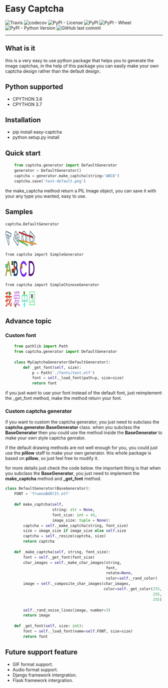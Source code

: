 # Easy Captcha

![Travis](https://img.shields.io/travis/youngershen/easy-captcha.svg)
![codecov](https://codecov.io/gh/youngershen/django-easy-validator/branch/master/graph/badge.svg)
![PyPI - License](https://img.shields.io/pypi/l/easy-captcha.svg)
![PyPI](https://img.shields.io/pypi/v/easy-captcha.svg)
![PyPI - Wheel](https://img.shields.io/pypi/wheel/easy-captcha.svg)
![PyPI - Python Version](https://img.shields.io/pypi/pyversions/easy-captcha.svg)
![GitHub last commit](https://img.shields.io/github/last-commit/youngershen/easy-captcha.svg)

------

## What is it

this is a very easy to use python package that helps you to generate the image captchas, in the help of this package you
can easily make your own captcha design rather than the default design.

## Python supported

* CPYTHON 3.6
* CPYTHON 3.7

## Installation

* pip install easy-captcha
* python setup.py install

## Quick start

```python
    from captcha.generator import DefaultGenerator
    generator = DefaultGenerator()
    captcha = generator.make_captcha(string='ABCD')
    captcha.save('test-default.png')
```

the make_captcha method return a PIL Image object, you
can save it with your any type you wanted, easy to use.

## Samples

    captcha.DefaultGenerator

![Default](assets/test-default.png)

    from captcha import SimpleGenerator

![Simple](assets/test-simple.png)

    from captcha import SimpleChineseGenerator

![Simple](assets/test-simple-chinese.png)

## Advance topic

### Custom font

```python
    from pathlib import Path
    from captcha.generator import DefaultGenerator

    class MyCaptchaGenerator(DefaultGenerator):
        def _get_font(self, size):
            p = Path('./fonts/test.otf')
            font = self._load_font(path=p, size=size)
            return font
```

if you just want to use your font instead of the default font,
just reimplement the _get_font method, make the method return
your font.

### Custom captcha generator

if you want to custom the captcha generator, you just need to subclass the **captcha.generator.BaseGenerator** class. when
you subclass the **BaseGenerator** then you could use the method
inside the **BaseGenerator** to make your own style captcha genrator.

if the default drawing methods are not well enough for you, you
could just use the **pillow** staff to make your own generator.
this whole package is based on **pillow**, so just feel free to
modify it.

for more details just check the code below. the important thing
is that when you subclass the **BaseGenerator**, you just need
to implement the **make_captcha** method and **_get_font** method.

```python
class DefaultGenerator(BaseGenerator):
    FONT = 'TruenoBdOlIt.otf'

    def make_captcha(self,
                     string: str = None,
                     font_size: int = 48,
                     image_size: tuple = None):
        captcha = self._make_captcha(string, font_size)
        size = image_size if image_size else self.size
        captcha = self._resize(captcha, size)
        return captcha

    def _make_captcha(self, string, font_size):
        font = self._get_font(font_size)
        char_images = self._make_char_images(string,
                                             font,
                                             rotate=None,
                                             color=self._rand_color)
        image = self._composite_char_images(char_images,
                                            color=self._get_color(255,
                                                                  255,
                                                                  255))

        self._rand_noise_lines(image, number=3)
        return image

    def _get_font(self, size: int):
        font = self._load_font(name=self.FONT, size=size)
        return font
```

## Future support feature

* GIF format support.
* Audio format support.
* Django framework intergration.
* Flask framework intergration.